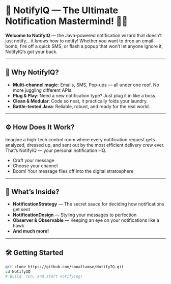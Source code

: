 # 🚀 NotifyIQ — The Ultimate Notification Mastermind! 🎉🔔

**Welcome to NotifyIQ** — the Java-powered notification wizard that doesn’t just notify… it *knows* how to notify! Whether you want to drop an email bomb, fire off a quick SMS, or flash a popup that won’t let anyone ignore it, NotifyIQ’s got your back.

---

## 🌟 Why NotifyIQ?

- **Multi-channel magic**: Emails, SMS, Pop-ups — all under one roof. No more juggling different APIs.
- **Plug & Play**: Need a new notification type? Just plug it in like a boss.
- **Clean & Modular**: Code so neat, it practically folds your laundry.
- **Battle-tested Java**: Reliable, robust, and ready for the real world.

---

## ⚙️ How Does It Work?

Imagine a high-tech control room where every notification request gets analyzed, dressed up, and sent out by the most efficient delivery crew ever. That’s NotifyIQ — your personal notification HQ.

- Craft your message
- Choose your channel
- Boom! Your message flies off into the digital stratosphere

---

## 🚧 What’s Inside?

- **NotificationStrategy** — The secret sauce for deciding how notifications get sent
- **NotificationDesign** — Styling your messages to perfection
- **Observer & Observable** — Keeping an eye on your notifications like a hawk
- **And much more!**

---

## 🛠️ Getting Started

```bash
git clone https://github.com/sonaltamse/NotifyIQ.git
cd NotifyIQ
# Build, run, and start notifying!
